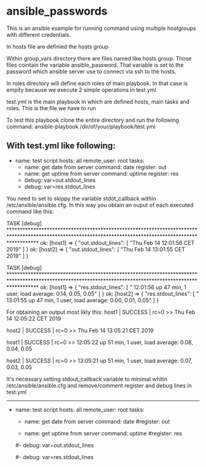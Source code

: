 # ansible_passwords

This is an ansible example for running command using multiple hostgroups with different credentials.

In hosts file are definied the hosts group

Within group_vars directory there are files named like hosts group. Those files cointain the variable ansible_password. That variable is set to the password which ansible server use to connect via ssh to the hosts.

In roles directory will define each roles of main playbook. In that case is empity because we execute 2 simple operations in test.yml

test.yml is the main playbook in which are defined hosts, main tasks and roles. This is the file we have to run

To test this playbook clone the entire directory and run the following command:
ansible-playbook /dir/of/your/playbook/test.yml


With test.yml like following:
---
- name: test script
  hosts: all
  remote_user: root
  tasks:
  - name: get date from server
    command: date
    register: out
  - name: get uptime from server
    command: uptime
    register: res
  - debug: var=out.stdout_lines
  - debug: var=res.stdout_lines

You need to set to skippy the variable stdot_callback within /etc/ansible/ansible.cfg. In this way you obtain an ouput of each executed command like this:

TASK [debug] **********************************************************************************************************************************************************
ok: [host1] => {
    "out.stdout_lines": [
        "Thu Feb 14 12:01:56 CET 2019"
    ]
}
ok: [host2] => {
    "out.stdout_lines": [
        "Thu Feb 14 13:01:55 CET 2019"
    ]
}

TASK [debug] **********************************************************************************************************************************************************
ok: [host1] => {
    "res.stdout_lines": [
        " 12:01:56 up 47 min,  1 user,  load average: 0.14, 0.05, 0.05"
    ]
}
ok: [host2] => {
    "res.stdout_lines": [
        " 13:01:55 up 47 min,  1 user,  load average: 0.00, 0.01, 0.05"
    ]
}


For obtaining an output most likly this:
host1 | SUCCESS | rc=0 >>
Thu Feb 14 12:05:22 CET 2019

host2 | SUCCESS | rc=0 >>
Thu Feb 14 13:05:21 CET 2019

host1 | SUCCESS | rc=0 >>
 12:05:22 up 51 min,  1 user,  load average: 0.08, 0.04, 0.05

host2 | SUCCESS | rc=0 >>
 13:05:21 up 51 min,  1 user,  load average: 0.07, 0.03, 0.05
 
 
It's necessary setting stdout_callback variable to minimal whitin /etc/ansible/ansible.cfg and remove/comment register and debug lines in test.yml

---
- name: test script
  hosts: all
  remote_user: root
  tasks:
  - name: get date from server
    command: date
    #register: out
  
  - name: get uptime from server
    command: uptime
    #register: res
    
  #- debug: var=out.stdout_lines
  
  #- debug: var=res.stdout_lines
